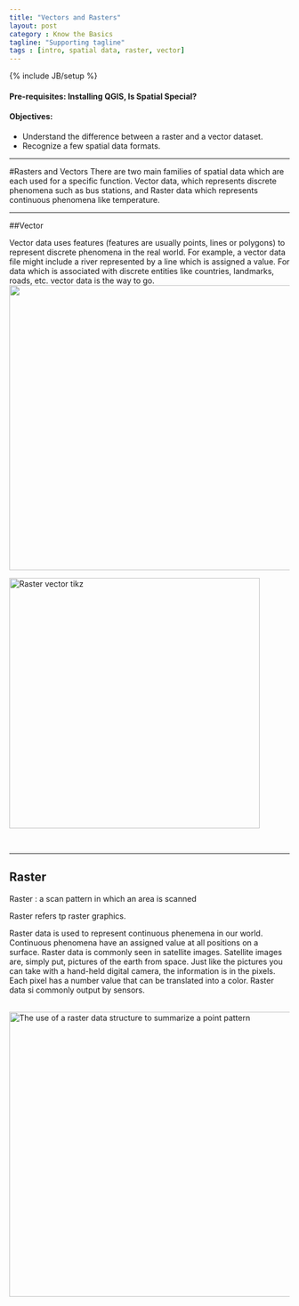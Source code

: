 ```yaml
---
title: "Vectors and Rasters"
layout: post
category : Know the Basics
tagline: "Supporting tagline"
tags : [intro, spatial data, raster, vector]
---
```


{% include JB/setup %}

#### **Pre-requisites: Installing QGIS, Is Spatial Special?**

#### **Objectives:**
  - Understand the difference between a raster and a vector dataset. 
  - Recognize a few spatial data formats.

----

#Rasters and Vectors
There are two main families of spatial data which are each used for a specific function. Vector data, which represents discrete phenomena such as bus stations, and Raster data which represents continuous phenomena like temperature.

----

##Vector<a name="vector"></a>

Vector data uses features \(features are usually points, lines or polygons\) to represent discrete phenomena in the real world. For example, a vector data file might include a river represented by a line which is assigned a value. For data which is associated with discrete entities like countries, landmarks, roads, etc. vector data is the way to go.
<br>
<img width="512px" src="{{site.baseurl}}/{{ASSET_PATH}}/images/Simple_vector_map.svg"/> <br>

<a title="By Wegmann (Own work) [CC BY-SA 3.0 (http://creativecommons.org/licenses/by-sa/3.0) or GFDL (http://www.gnu.org/copyleft/fdl.html)], via Wikimedia Commons" href="http://commons.wikimedia.org/wiki/File%3ARaster_vector_tikz.png"><img width="450" alt="Raster vector tikz" src="//upload.wikimedia.org/wikipedia/commons/thumb/b/b8/Raster_vector_tikz.png/512px-Raster_vector_tikz.png"/></a>

<br>

----

## Raster

Raster
  : a scan pattern in which an area is scanned 

Raster refers tp raster graphics.

Raster data is used to represent continuous phenemena in our world. Continuous phenomena have an assigned value at all positions on a surface. Raster data is commonly seen in satellite images. Satellite images are, simply put, pictures of the earth from space. Just like the pictures you can take with a hand-held digital camera, the information is in the pixels. Each pixel has a number value that can be translated into a color. Raster data si commonly output by sensors.<br><br>

<a title="By Ldecola (Own work) [CC BY-SA 3.0 (http://creativecommons.org/licenses/by-sa/3.0)], via Wikimedia Commons" href="http://commons.wikimedia.org/wiki/File%3AThe_use_of_a_raster_data_structure_to_summarize_a_point_pattern.gif"><img width="512" alt="The use of a raster data structure to summarize a point pattern" src="//upload.wikimedia.org/wikipedia/commons/thumb/b/b7/The_use_of_a_raster_data_structure_to_summarize_a_point_pattern.gif/512px-The_use_of_a_raster_data_structure_to_summarize_a_point_pattern.gif"/></a>

<br>



